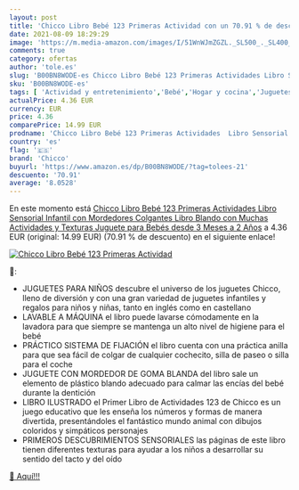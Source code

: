 ```yaml
---
layout: post
title: 'Chicco Libro Bebé 123 Primeras Actividad con un 70.91 % de descuento'
date: 2021-08-09 18:29:29
image: 'https://m.media-amazon.com/images/I/51WnWJmZGZL._SL500_._SL400_.jpg'
comments: true
category: ofertas
author: 'tole.es'
slug: 'B00BN8WODE-es Chicco Libro Bebé 123 Primeras Actividades Libro Sensorial...'
sku: 'B00BN8WODE-es'
tags: [ 'Actividad y entretenimiento','Bebé','Hogar y cocina','Juguetes','Juguetes para Bebés y primera infancia','Juguetes y juegos','Libros blandos para bebé','bebé','bebés','chicco', ]
actualPrice: 4.36 EUR
currency: EUR
price: 4.36
comparePrice: 14.99 EUR
prodname: 'Chicco Libro Bebé 123 Primeras Actividades  Libro Sensorial Infantil con Mordedores Colgantes  Libro Blando con Muchas Actividades y Texturas Juguete para Bebés desde 3 Meses a 2 Años'
country: 'es'
flag: '🇪🇸'
brand: 'Chicco'
buyurl: 'https://www.amazon.es/dp/B00BN8WODE/?tag=tolees-21'
descuento: '70.91'
average: '8.0528'
---
```


En este momento está [Chicco Libro Bebé 123 Primeras Actividades  Libro Sensorial Infantil con Mordedores Colgantes  Libro Blando con Muchas Actividades y Texturas Juguete para Bebés desde 3 Meses a 2 Años](https://www.amazon.es/dp/B00BN8WODE/?tag=tolees-21) a 4.36 EUR (original: 14.99 EUR) (70.91 %  de descuento) en el siguiente enlace!

[![Chicco Libro Bebé 123 Primeras Actividad](https://m.media-amazon.com/images/I/51WnWJmZGZL._SL500_._SL400_.jpg)](https://www.amazon.es/dp/B00BN8WODE/?tag=tolees-21)

🔎:

- JUGUETES PARA NIÑOS descubre el universo de los juguetes Chicco, lleno de diversión y con una gran variedad de juguetes infantiles y regalos para niños y niñas, tanto en inglés como en castellano
- LAVABLE A MÁQUINA el libro puede lavarse cómodamente en la lavadora para que siempre se mantenga un alto nivel de higiene para el bebé
- PRÁCTICO SISTEMA DE FIJACIÓN el libro cuenta con una práctica anilla para que sea fácil de colgar de cualquier cochecito, silla de paseo o silla para el coche
- JUGUETE CON MORDEDOR DE GOMA BLANDA del libro sale un elemento de plástico blando adecuado para calmar las encías del bebé durante la dentición
- LIBRO ILUSTRADO el Primer Libro de Actividades 123 de Chicco es un juego educativo que les enseña los números y formas de manera divertida, presentándoles el fantástico mundo animal con dibujos coloridos y simpáticos personajes
- PRIMEROS DESCUBRIMIENTOS SENSORIALES las páginas de este libro tienen diferentes texturas para ayudar a los niños a desarrollar su sentido del tacto y del oído

[🛒 Aquí!!!](https://www.amazon.es/dp/B00BN8WODE/?tag=tolees-21)
